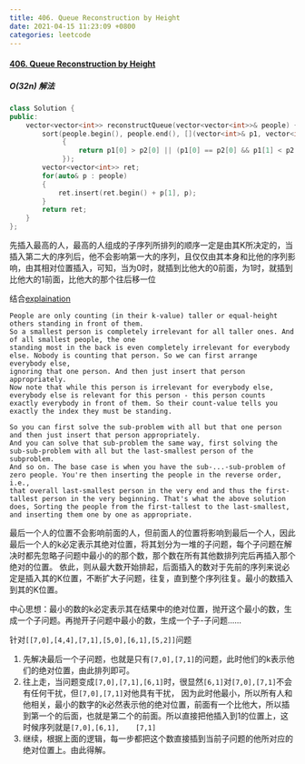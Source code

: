 ```yaml
---
title: 406. Queue Reconstruction by Height
date: 2021-04-15 11:23:09 +0800
categories: leetcode
---
```

#### [406. Queue Reconstruction by Height](https://leetcode.com/problems/queue-reconstruction-by-height/)

##### O(32n) 解法
```c++
class Solution {
public:
    vector<vector<int>> reconstructQueue(vector<vector<int>>& people) {
        sort(people.begin(), people.end(), [](vector<int>& p1, vector<int>& p2)
             {
                 return p1[0] > p2[0] || (p1[0] == p2[0] && p1[1] < p2[1]); 
             });
        vector<vector<int>> ret;
        for(auto& p : people)
        {
            ret.insert(ret.begin() + p[1], p);
        }
        return ret;
    }
};
```

先插入最高的人，最高的人组成的子序列所排列的顺序一定是由其K所决定的，当插入第二大的序列后，他不会影响第一大的序列，且仅仅由其本身和比他的序列影响，由其相对位置插入，可知，当为0时，就插到比他大的0前面，为1时，就插到比他大的1前面，比他大的那个往后移一位

结合[explaination](https://leetcode.com/problems/queue-reconstruction-by-height/discuss/89359/Explanation-of-the-neat-Sort%2BInsert-solution)
```
People are only counting (in their k-value) taller or equal-height others standing in front of them. 
So a smallest person is completely irrelevant for all taller ones. And of all smallest people, the one 
standing most in the back is even completely irrelevant for everybody 
else. Nobody is counting that person. So we can first arrange everybody else, 
ignoring that one person. And then just insert that person appropriately.
Now note that while this person is irrelevant for everybody else, 
everybody else is relevant for this person - this person counts exactly everybody in front of them. So their count-value tells you exactly the index they must be standing.

So you can first solve the sub-problem with all but that one person and then just insert that person appropriately. 
And you can solve that sub-problem the same way, first solving the sub-sub-problem with all but the last-smallest person of the subproblem. 
And so on. The base case is when you have the sub-...-sub-problem of zero people. You're then inserting the people in the reverse order, i.e., 
that overall last-smallest person in the very end and thus the first-tallest person in the very beginning. That's what the above solution does, Sorting the people from the first-tallest to the last-smallest, and inserting them one by one as appropriate.
```

最后一个人的位置不会影响前面的人，但前面人的位置将影响到最后一个人，因此最后一个人的k必定表示其绝对位置，将其划分为一堆的子问题，每个子问题在解决时都先忽略子问题中最小的的那个数，那个数在所有其他数排列完后再插入那个绝对的位置。
依此，则从最大数开始排起，后面插入的数对于先前的序列来说必定是插入其的K位置，不断扩大子问题，往复，直到整个序列往复。最小的数插入到其的K位置。

中心思想：最小的数的k必定表示其在结果中的绝对位置，抛开这个最小的数，生成一个子问题。再抛开子问题中最小的数，生成一个子-子问题......

针对`[[7,0],[4,4],[7,1],[5,0],[6,1],[5,2]]`问题

1. 先解决最后一个子问题，也就是只有`[7,0],[7,1]`的问题，此时他们的k表示他们的绝对位置，由此排列即可。
2. 往上走，当问题变成`[7,0],[7,1],[6,1]`时，很显然`[6,1]`对`[7,0],[7,1]`不会有任何干扰，但`[7,0],[7,1]`对他具有干扰，
   因为此时他最小，所以所有人和他相关，最小的数字的k必然表示他的绝对位置，前面有一个比他大，所以插到第一个的后面，也就是第二个的前面。所以直接把他插入到1的位置上，这时候序列就是`[7,0],[6,1],    [7,1]`
3. 继续，根据上面的逻辑，每一步都把这个数直接插到当前子问题的他所对应的绝对位置上。由此得解。
